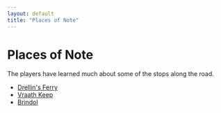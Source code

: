 ```yaml
---
layout: default
title: "Places of Note"
---
```

# Places of Note
The players have learned much about some of the stops along the road.

* [Drellin's Ferry]({{site.baseurl}}/places/drellins_ferry.html)
* [Vraath Keep]({{site.baseurl}}/places/vraath_keep.html)
* [Brindol]({{site.baseurl}}/places/brindol.html)
